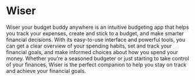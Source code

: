 # Wiser

Wiser your budget buddy anywhere is an intuitive budgeting app that helps you track your expenses, create and stick to a budget, and make smarter financial decisions. With its easy-to-use interface and powerful tools, you can get a clear overview of your spending habits, set and track your financial goals, and make informed choices about how you spend your money. Whether you're a seasoned budgeter or just starting to take control of your finances, Wiser is the perfect companion to help you stay on track and achieve your financial goals.
